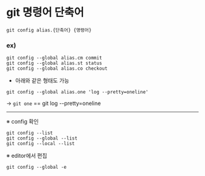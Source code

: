 # git 명령어 단축어
```git
git config alias.{단축어} {명령어}
```

### ex)
```git
git config --global alias.cm commit
git config --global alias.st status
git config --global alias.co checkout
```

- 아래와 같은 형태도 가능
```git
git config --global alias.one 'log --pretty=oneline'
```
→ `git one` == git log --pretty=oneline

---

※ config 확인
```git
git config --list
git config --global --list
git config --local --list
```

※ editor에서 편집
```git
git config --global -e
```